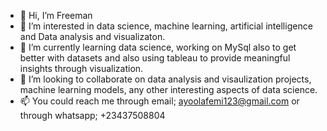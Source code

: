 - 👋 Hi, I’m Freeman
- 👀 I’m interested in data science, machine learning, artificial intelligence and Data analysis and visualizaton.
- 🌱 I’m currently learning data science, working on MySql also to get better with datasets and also using tableau to provide meaningful insights through visualization.
- 💞️ I’m looking to collaborate on data analysis and visaulization projects, machine learning models, any other interesting aspects of data science.
- 📫 You could reach me through email; ayoolafemi123@gmail.com or through whatsapp; +23437508804

<!---
Freeman-123/Freeman-123 is a ✨ special ✨ repository because its `README.md` (this file) appears on your GitHub profile.
You can click the Preview link to take a look at your changes.
--->
